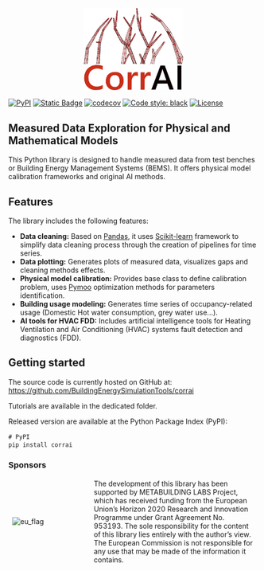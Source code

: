 <p align="center">
  <img src="https://raw.githubusercontent.com/BuildingEnergySimulationTools/corrai/main/logo_corrai.svg" alt="CorrAI" width="200"/>
</p>

[![PyPI](https://img.shields.io/pypi/v/bayesbuilding?label=pypi%20package)](https://pypi.org/project/corrai/)
[![Static Badge](https://img.shields.io/badge/python-3.10_%7C_3.12-blue)](https://pypi.org/project/corrai/)
[![codecov](https://codecov.io/gh/BuildingEnergySimulationTools/corrai/branch/main/graph/badge.svg?token=F51O9CXI61)](https://codecov.io/gh/BuildingEnergySimulationTools/corrai)
[![Code style: black](https://img.shields.io/badge/code%20style-black-000000.svg)](https://github.com/psf/black)
[![License](https://img.shields.io/badge/License-BSD_3--Clause-blue.svg)](https://opensource.org/licenses/BSD-3-Clause)

## Measured Data Exploration for Physical and Mathematical Models

This Python library is designed to handle measured data from test benches or Building
Energy Management Systems (BEMS).
It offers physical model calibration frameworks and original AI methods.

## Features

The library includes the following features:

- **Data cleaning:** Based on [Pandas](https://pandas.pydata.org/), it
  uses [Scikit-learn](https://scikit-learn.org/stable/) framework
  to simplify data cleaning process through the creation of pipelines for time series.
- **Data plotting:** Generates plots of measured data, visualizes gaps and cleaning
  methods effects.
- **Physical model calibration:** Provides base class to define calibration problem,
  uses [Pymoo](https://pymoo.org/) optimization methods for parameters identification.
- **Building usage modeling:** Generates time series of occupancy-related usage
  (Domestic Hot water consumption, grey water use...).
- **AI tools for HVAC FDD:** Includes artificial intelligence tools for
  Heating Ventilation and Air Conditioning (HVAC) systems fault detection and
  diagnostics (FDD).

## Getting started

The source code is currently hosted on GitHub
at: https://github.com/BuildingEnergySimulationTools/corrai

Tutorials are available in the dedicated folder.

Released version are available at the Python Package Index (PyPI):

```
# PyPI
pip install corrai
```

### Sponsors
<table style="border-collapse: collapse;">
<tr style="border: 1px solid transparent;">
<td width="150" >
<img src="https://upload.wikimedia.org/wikipedia/commons/b/b7/Flag_of_Europe.svg" alt="eu_flag" width="150"/>
</td>
<td>
The development of this library has been supported by METABUILDING LABS Project, which
has received funding from the European Union’s Horizon 2020 Research and Innovation
Programme under Grant Agreement No. 953193. The sole responsibility for the content of
this library lies entirely with the author’s view. The European Commission is not
responsible for any use that may be made of the information it contains. 
</td>
</tr>
</table>



